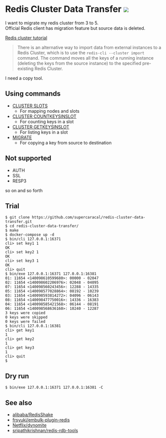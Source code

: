 Redis Cluster Data Transfer ![](https://github.com/supercaracal/redis-cluster-data-transfer/workflows/Test/badge.svg?branch=master)
=================================

I want to migrate my redis cluster from 3 to 5.  
Official Redis client has migration feature but source data is deleted.  

[Redis cluster tutorial](https://redis.io/topics/cluster-tutorial)

> There is an alternative way to import data from external instances to a Redis Cluster, which is to use the `redis-cli --cluster import` command.
> The command moves all the keys of a running instance (deleting the keys from the source instance) to the specified pre-existing Redis Cluster.

I need a copy tool.

## Using commands

* [CLUSTER SLOTS](https://redis.io/commands/cluster-slots)
  * For mapping nodes and slots
* [CLUSTER COUNTKEYSINSLOT](https://redis.io/commands/cluster-countkeysinslot)
  * For counting keys in a slot
* [CLUSTER GETKEYSINSLOT](https://redis.io/commands/cluster-getkeysinslot)
  * For listing keys in a slot
* [MIGRATE](https://redis.io/commands/migrate)
  * For copying a key from source to destination

## Not supported
* AUTH
* SSL
* RESP3

so on and so forth

## Trial

```
$ git clone https://github.com/supercaracal/redis-cluster-data-transfer.git
$ cd redis-cluster-data-transfer/
$ make
$ docker-compose up -d
$ bin/cli 127.0.0.1:16371
cli> set key1 1
OK
cli> set key2 1
OK
cli> set key3 1
OK
cli> quit
$ bin/exe 127.0.0.1:16371 127.0.0.1:16381
01: 11654 <140098610599680>: 00000 - 02047
02: 11654 <140098602206976>: 02048 - 04095
07: 11654 <140098560243456>: 12288 - 14335
05: 11654 <140098577028864>: 08192 - 10239
03: 11654 <140098593814272>: 04096 - 06143
08: 11654 <140098477750016>: 14336 - 16383
04: 11654 <140098585421568>: 06144 - 08191
06: 11654 <140098568636160>: 10240 - 12287
3 keys were copied
0 keys were skipped
0 keys were failed
$ bin/cli 127.0.0.1:16381
cli> get key1
1
cli> get key2
1
cli> get key3
1
cli> quit
$
```

## Dry run

```
$ bin/exe 127.0.0.1:16371 127.0.0.1:16381 -C
```

## See also
* [alibaba/RedisShake](https://github.com/alibaba/RedisShake)
* [frsyuki/embulk-plugin-redis](https://github.com/frsyuki/embulk-plugin-redis)
* [Netflix/dynomite](https://github.com/Netflix/dynomite)
* [sripathikrishnan/redis-rdb-tools](https://github.com/sripathikrishnan/redis-rdb-tools)
